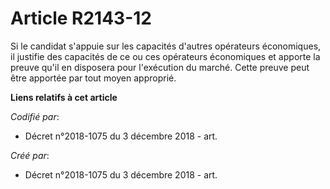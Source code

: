 # Article R2143-12

Si le candidat s'appuie sur les capacités d'autres opérateurs économiques, il justifie des capacités de ce ou ces opérateurs
économiques et apporte la preuve qu'il en disposera pour l'exécution du marché. Cette preuve peut être apportée par tout
moyen approprié.

**Liens relatifs à cet article**

_Codifié par_:

  - Décret n°2018-1075 du 3 décembre 2018 - art.

_Créé par_:

  - Décret n°2018-1075 du 3 décembre 2018 - art.
